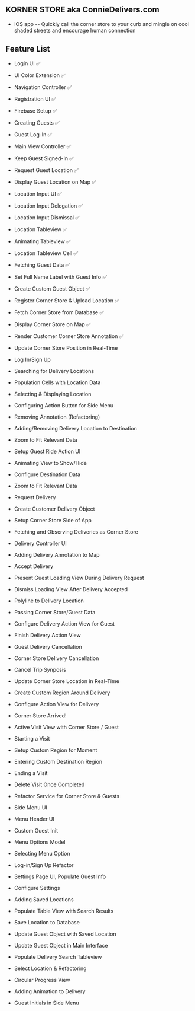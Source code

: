 ## KORNER STORE aka ConnieDelivers.com

* iOS app -- Quickly call the corner store to your curb and mingle on cool shaded streets and encourage human connection

## Feature List

* Login UI :white_check_mark:
* UI Color Extension :white_check_mark:
* Navigation Controller :white_check_mark:
* Registration UI :white_check_mark:

* Firebase Setup :white_check_mark:
* Creating Guests :white_check_mark:
* Guest Log-In :white_check_mark:
* Main View Controller :white_check_mark:
* Keep Guest Signed-In :white_check_mark:

* Request Guest Location :white_check_mark:
* Display Guest Location on Map :white_check_mark:

* Location Input UI :white_check_mark:
* Location Input Delegation :white_check_mark:
* Location Input Dismissal :white_check_mark:
* Location Tableview  :white_check_mark:
* Animating Tableview  :white_check_mark:
* Location Tableview Cell  :white_check_mark:

* Fetching Guest Data :white_check_mark:
* Set Full Name Label with Guest Info :white_check_mark:
* Create Custom Guest Object :white_check_mark:
* Register Corner Store & Upload Location :white_check_mark:
* Fetch Corner Store from Database :white_check_mark:
* Display Corner Store on Map :white_check_mark:
* Render Customer Corner Store Annotation :white_check_mark:
* Update Corner Store Position in Real-Time

* Log In/Sign Up
* Searching for Delivery Locations
* Population Cells with Location Data
* Selecting & Displaying Location
* Configuring Action Button for Side Menu
* Removing Annotation (Refactoring)
* Adding/Removing Delivery Location to Destination
* Zoom to Fit Relevant Data

* Setup Guest Ride Action UI 
* Animating View to Show/Hide
* Configure Destination Data
* Zoom to Fit Relevant Data

* Request Delivery
* Create Customer Delivery Object
* Setup Corner Store Side of App

* Fetching and Observing Deliveries as Corner Store
* Delivery Controller UI
* Adding Delivery Annotation to Map
* Accept Delivery

* Present Guest Loading View During Delivery Request
* Dismiss Loading View After Delivery Accepted

* Polyline to Delivery Location
* Passing Corner Store/Guest Data
* Configure Delivery Action View for Guest
* Finish Delivery Action View

* Guest Delivery Cancellation
* Corner Store Delivery Cancellation
* Cancel Trip Synposis

* Update Corner Store Location in Real-Time
* Create Custom Region Around Delivery
* Configure Action View for Delivery
* Corner Store Arrived! 
* Active Visit View with Corner Store / Guest
* Starting a Visit
* Setup Custom Region for Moment
* Entering Custom Destination Region
* Ending a Visit
* Delete Visit Once Completed

* Refactor Service for Corner Store & Guests

* Side Menu UI
* Menu Header UI
* Custom Guest Init
* Menu Options Model
* Selecting Menu Option
* Log-in/Sign Up Refactor

* Settings Page UI, Populate Guest Info

* Configure Settings
* Adding Saved Locations
* Populate Table View with Search Results
* Save Location to Database
* Update Guest Object with Saved Location
* Update Guest Object in Main Interface
* Populate Delivery Search Tableview
* Select Location & Refactoring

* Circular Progress View
* Adding Animation to Delivery
* Guest Initials in Side Menu
